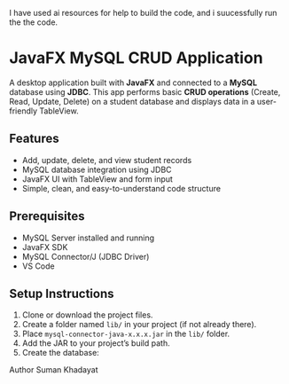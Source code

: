 I have used ai resources for help to build the code, and i suucessfully run the the code.

# JavaFX MySQL CRUD Application

A desktop application built with **JavaFX** and connected to a **MySQL** database using **JDBC**. This app performs basic **CRUD operations** (Create, Read, Update, Delete) on a student database and displays data in a user-friendly TableView.

## Features

- Add, update, delete, and view student records
- MySQL database integration using JDBC
- JavaFX UI with TableView and form input
- Simple, clean, and easy-to-understand code structure

## Prerequisites

- MySQL Server installed and running  
- JavaFX SDK  
- MySQL Connector/J (JDBC Driver)  
- VS Code

## Setup Instructions

1. Clone or download the project files.
2. Create a folder named `lib/` in your project (if not already there).
3. Place `mysql-connector-java-x.x.x.jar` in the `lib/` folder.
4. Add the JAR to your project’s build path.
5. Create the database:


Author 
Suman Khadayat

